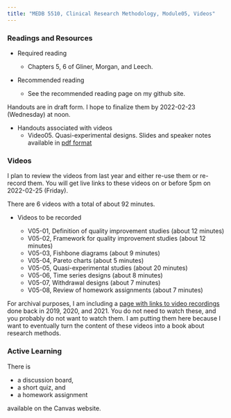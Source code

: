 ```yaml
---
title: "MEDB 5510, Clinical Research Methodology, Module05, Videos"
---
```


### Readings and Resources

+ Required reading
  + Chapters 5, 6 of Gliner, Morgan, and Leech.

+ Recommended reading
  + See the recommended reading page on my github site.

Handouts are in draft form. I hope to finalize them by 2022-02-23 (Wednesday) at noon.

+ Handouts associated with videos
  + Video05. Quasi-experimental designs. Slides and speaker notes available in [pdf format][git1]

### Videos

I plan to review the videos from last year and either re-use them or re-record them. You will get live links to these videos on or before 5pm on 2022-02-25 (Friday).

There are 6 videos with a total of about 92 minutes.

+ Videos to be recorded

  + V05-01, Definition of quality improvement studies (about 12 minutes)
  + V05-02, Framework for quality improvement studies (about 12 minutes)
  + V05-03, Fishbone diagrams (about 9 minutes)
  + V05-04, Pareto charts (about 5 minutes)
  + V05-05, Quasi-experimental studies (about 20 minutes)
  + V05-06, Time series designs (about 8 minutes)
  + V05-07, Withdrawal designs (about 7 minutes)
  + V05-08, Review of homework assignments (about 7 minutes)

For archival purposes, I am including a [page with links to video recordings][git0] done back in 2019, 2020, and 2021. You do not need to watch these, and you probably do not want to watch them. I am putting them here because I want to eventually turn the content of these videos into a book about research methods.

### Active Learning

There is

+ a discussion board,
+ a short quiz, and
+ a homework assignment

available on the Canvas website.

[git0]: https://github.com/pmean/classes/blob/master/clinical-research-methodology/modules/5510-99-videos.md
[git1]: https://github.com/pmean/classes/blob/master/clinical-research-methodology/results/video04-slides-and-speaker-notes.pdf
